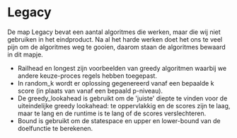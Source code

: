 # Legacy
De map Legacy bevat een aantal algoritmes die werken, maar die wij niet gebruiken in het eindproduct. Na al het harde werken doet het ons te veel pijn om de algoritmes weg te gooien, daarom staan de algoritmes bewaard in dit mapje.
* Railhead en longest zijn voorbeelden van greedy algoritmen waarbij we andere keuze-proces regels hebben toegepast.
* In random_k wordt er oplossing gegenereerd vanaf een bepaalde k score (in plaats van vanaf een bepaald p-niveau).
* De greedy_lookahead is gebruikt om de 'juiste' diepte te vinden voor de uiteindelijke greedy lookahead: te oppervlakkig en de scores zijn te laag, maar te lang en de runtime is te lang of de scores verslechteren.
* Bound is gebruikt om de statespace en upper en lower-bound van de doelfunctie te berekenen. 
